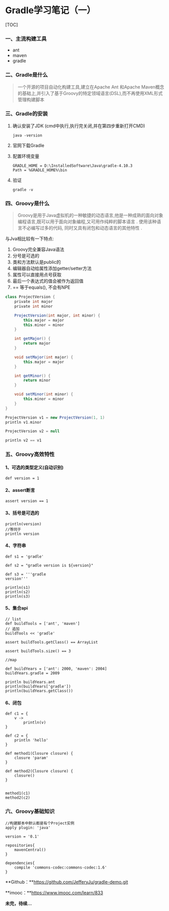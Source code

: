 # Gradle学习笔记（一）

[TOC]

### 一、主流构建工具

- ant
- maven
- gradle

### 二、Gradle是什么

> 一个开源的项目自动化构建工具,建立在Apache Ant 和Apache Maven概念的基础上,并引入了基于Groovy的特定领域语言(DSL),而不再使用XML形式管理构建脚本

### 三、Gradle的安装

1. 确认安装了JDK (cmd中执行,执行完关闭,并在第四步重新打开CMD)

   ```
   java -version
   ```

2. 官网下载Gradle 

   [Gradle]: https://gradle.org/install	"Gradle官网"

3. 配置环境变量

   ```
   GRADLE_HOME = D:\InstalledSoftware\Java\gradle-4.10.3
   Path = %GRADLE_HOME%\bin
   ```

4. 验证

   ```
   gradle -v
   ```

### 四、Groovy是什么

> ​	Groovy是用于Java虚拟机的一种敏捷的动态语言,他是一种成熟的面向对象编程语言,既可以用于面向对象编程,又可用作纯粹的脚本语言 . 使用该种语言不必编写过多的代码, 同时又具有闭包和动态语言的其他特性 .

与Jva相比较有一下特点:

1. Groovy完全兼容Java语法
2. 分号是可选的
3. 类和方法默认是public的
4. 编辑器自动给属性添加getter/setter方法
5. 属性可以直接用点号获取
6. 最后一个表达式的值会被作为返回值
7. == 等于equals(), 不会有NPE

```Groovy
class ProjectVersion {
    private int major
    private int minor

    ProjectVersion(int major, int minor) {
        this.major = major
        this.minor = minor
    }

    int getMajor() {
        return major
    }

    void setMajor(int major) {
        this.major = major
    }

    int getMinor() {
        return minor
    }

    void setMinor(int minor) {
        this.minor = minor
    }
}

ProjectVersion v1 = new ProjectVersion(1, 1)
println v1.minor

ProjectVersion v2 = null

println v2 == v1
```

### 五、Groovy高效特性

#### 1、可选的类型定义(自动识别)

```
def version = 1
```

#### 2、assert断言

```
assert version == 1
```

#### 3、括号是可选的

```
println(version)
//等同于
println version
```

#### 4、字符串

```
def s1 = 'gradle'

def s2 = "gradle version is ${version}"

def s3 = '''gradle
version'''

println(s1)
println(s2)
println(s3)
```

#### 5、集合api

```
// list
def buildTools = ['ant', 'maven']
// 追加
buildTools << 'gradle'

assert buildTools.getClass() == ArrayList

assert buildTools.size() == 3

//map

def buildYears = ['ant': 2000, 'maven': 2004]
buildYears.gradle = 2009

println buildYears.ant
println(buildYears['gradle'])
println(buildYears.getClass())

```

#### 6、闭包

```
def c1 = {
    v ->
        println(v)
}

def c2 = {
    println 'hello'
}

def method1(Closure closure) {
    closure 'param'
}

def method2(Closure closure) {
    closure()
}


method1(c1)
method2(c2)
```

### 六、Groovy基础知识

```
//构建脚本中默认都是有个Project实例
apply plugin: 'java'

version = '0.1'

repositories{
    mavenCentral()
}

dependencies{
    compile 'commons-codec:commons-codec:1.6'
}
```



**Github：**https://github.com/JefferyJu/gradle-demo.git

**imooc：**https://www.imooc.com/learn/833



**未完，待续…**